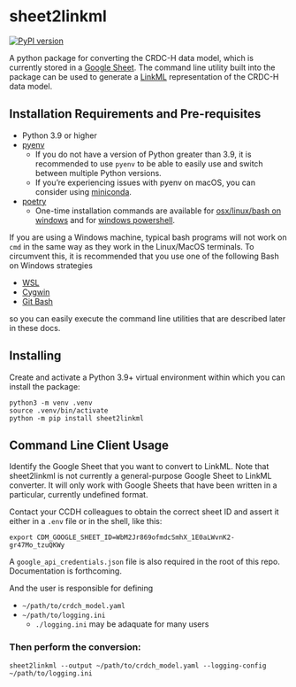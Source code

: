 # sheet2linkml

[![PyPI version](https://badge.fury.io/py/sheet2linkml.svg)](https://badge.fury.io/py/sheet2linkml)

A python package for converting the CRDC-H data model, which is currently stored in a 
[Google Sheet](https://docs.google.com/spreadsheets/d/1oWS7cao-fgz2MKWtyr8h2dEL9unX__0bJrWKv6mQmM4/). The command line utility built into the package can be used 
to generate a [LinkML](https://github.com/linkml/linkml) representation of the CRDC-H data model.

## Installation Requirements and Pre-requisites

- Python 3.9 or higher
- [pyenv](https://github.com/pyenv/pyenv)
    - If you do not have a version of Python greater than 3.9, it is recommended to use `pyenv` to be able to easily use and 
switch between multiple Python versions.
    - If you’re experiencing issues with pyenv on macOS, you can consider using [miniconda](https://docs.conda.io/en/latest/miniconda.html).
- [poetry](https://github.com/python-poetry/poetry)
    - One-time installation commands are available for [osx/linux/bash on windows](https://github.com/python-poetry/poetry#osx--linux--bashonwindows-install-instructions) and for [windows powershell](https://github.com/python-poetry/poetry#windows-powershell-install-instructions).

If you are using a Windows machine, typical bash programs will not work on `cmd` in the same way as they work in the Linux/MacOS terminals. To circumvent this, it is recommended that you use one of the following Bash on Windows strategies
- [WSL](https://www.howtogeek.com/249966/how-to-install-and-use-the-linux-bash-shell-on-windows-10/)
- [Cygwin](https://cygwin.com/index.html)
- [Git Bash](https://gitforwindows.org/) 

so you can easily execute the command line utilities that are described later in these docs.



## Installing

Create and activate a Python 3.9+ virtual environment within which you can install the package:

```shell
python3 -m venv .venv
source .venv/bin/activate
python -m pip install sheet2linkml
```

## Command Line Client Usage

Identify the Google Sheet that you want to convert to LinkML. Note that sheet2linkml is not currently a general-purpose Google Sheet to LinkML converter. It will only work with Google Sheets that have been written in a particular, currently undefined format.

Contact your CCDH colleagues to obtain the correct sheet ID and assert it either in a `.env` file or in the shell, like this:

```shell
export CDM_GOOGLE_SHEET_ID=WbM2Jr869ofmdcSmhX_1E0aLWvnK2-gr47Mo_tzuQKWy
```

A `google_api_credentials.json` file is also required in the root of this repo. Documentation is forthcoming.

And the user is responsible for defining 
- `~/path/to/crdch_model.yaml`
- `~/path/to/logging.ini`
    - `./logging.ini` may be adaquate for many users

### Then perform the conversion:

```shell
sheet2linkml --output ~/path/to/crdch_model.yaml --logging-config ~/path/to/logging.ini
```



